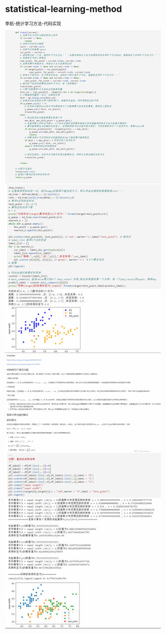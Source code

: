 # statistical-learning-method
 李航-统计学习方法-代码实现

![avatar](img/1.jpg)
![avatar](img/2.jpg)
![avatar](img/3.jpg)
![avatar](img/4.jpg)